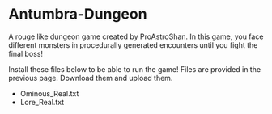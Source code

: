 # Antumbra-Dungeon
A rouge like dungeon game created by ProAstroShan. In this game, you face different monsters in procedurally generated encounters until you fight the final boss!

Install these files below to be able to run the game! Files are provided in the previous page. Download them and upload them.
- Ominous_Real.txt
- Lore_Real.txt
